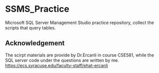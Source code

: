 # SSMS_Practice
Microsoft SQL Server Management Studio practice repository, collect the scripts that query tables.

## Acknowledgement
The scirpt materials are provide by Dr.Ercanli in course CSE581, while the SQL server code under the questions are written by me. \
https://ecs.syracuse.edu/faculty-staff/ehat-ercanli